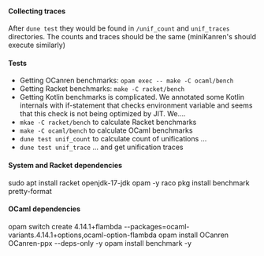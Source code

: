 #### Collecting traces

After `dune test` they would be found in `/unif_count` and `unif_traces` directories. The counts and traces should be the same (miniKanren's should execute similarly)


#### Tests

  * Getting OCanren benchmarks: `opam exec -- make -C ocaml/bench`
  * Getting Racket benchmarks: `make -C racket/bench`
  * Getting Kotlin benchmarks is complicated. We annotated some Kotlin internals with if-statement that checks environment variable and seems that this check is not being optimized by JIT. We....
  * `mkae -C racket/bench` to calculate Racket benchmarks
  * `make -C ocaml/bench` to calculate OCaml benchmarks
  * `dune test unif_count` to calculate count of unifications ...
  * `dune test unif_trace` ... and get unification traces

#### System and Racket dependencies

  sudo apt install racket openjdk-17-jdk opam -y
  raco pkg install benchmark pretty-format

#### OCaml dependencies

  opam switch create 4.14.1+flambda --packages=ocaml-variants.4.14.1+options,ocaml-option-flambda
  opam install OCanren OCanren-ppx --deps-only -y
  opam install benchmark -y